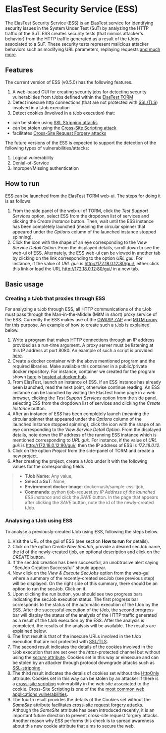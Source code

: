 # ElasTest Security Service (ESS)

The ElasTest Security Service (ESS) is an ElasTest service for identifying security issues in the System Under Test (SuT) by analyzing the HTTP traffic of the SuT. ESS creates security tests (that mimics attacker's behavior) from the HTTP traffic generated as a result of the tJobs associated to a SuT. These security tests represent malicious attacker behaviors such as modifying URL parameters, replaying requests [and much more](https://pdfs.semanticscholar.org/270c/cf24e8be8421515f5121600f248e841f424d.pdf?_ga=2.125276362.151869347.1515086898-1552517986.1515086898).

## Features
The current version of ESS (v0.5.0) has the following features.
1. A web-based GUI for creating security jobs for detecting security vulnerabilties from tJobs defined within the [ElasTest TORM](https://github.com/elastest/elastest-torm)
2. Detect insecure http connections (that are not protected with [SSL/TLS](https://en.wikipedia.org/wiki/HTTPS)) involved in a tJob execution
3. Detect cookies (involved in a tJob execution) that:
- can be stolen using [SSL Stripping attacks](https://paladion.net/ssl-stripping-revisiting-http-downgrading-attacks/)
- can be stolen using the [Cross-Site Scripting attack](https://en.wikipedia.org/wiki/Cross-site_scripting)
- facilitates [Cross-Site Request Forgery attacks](https://en.wikipedia.org/wiki/Cross-site_request_forgery)

The future versions of the ESS is expected to support the detection of the following types of vulnerabilities/attacks:
1. Logical vulnerability
2. Denial-of-Service
3. Improper/Missing authentication

## How to run

ESS can be launched from the ElasTest TORM web-ui. The steps for doing it is as follows.
1. From the side panel of the web-ui of TORM, click the _Test Support Services_ option, select ESS from the dropdown list of services and clicking the _Create Instance_ button. Then, wait until the ESS instance has been completely launched (meaning the circular spinner that appeared under the _Options_ column of the launched instance stopped spinning).
2. Click the icon with the shape of an eye corresponding to the _View Service Detail Option_. From the displayed details, scroll down to see the web-ui of ESS. Alternately, the ESS web-ui can be viewed in another tab by clicking on the link corresponding to the option _URL gui:_. For instance, if the value of _URL gui:_ is http://172.18.0.12:80/gui/, either click this link or load the URL http://172.18.0.12:80/gui/ in a new tab.

## Basic usage
### Creating a tJob that proxies through ESS
For analyzing a tJob through ESS, all HTTP communications of the tJob must pass through the Man-in-the-Middle (MitM in short) proxy service of the ESS. Currently the ESS makes use of the [OWASP ZAP](https://github.com/zaproxy/zaproxy) and [MITM proxy](https://mitmproxy.org/) for this purpose. An example of how to create such a tJob is explained below.
1. Write a program that makes HTTP connections through an IP address provided as a run-time argument. A proxy server must be listening at this IP address at port 8080. An example of such a script is provided [here](https://github.com/avinash-sudhodanan/sample-ess-tjob/blob/master/tjob-request.py).
2. Create a docker container with the above mentioned program and the required libraries. Make available this container in a public/private docker repository. For instance, container we created for the program shown [here](https://github.com/avinash-sudhodanan/sample-ess-tjob/blob/master/tjob-request.py) is [hosted at docker hub](https://hub.docker.com/r/dockernash/sample-ess-tjob/).
3. From ElasTest, launch an instance of ESS. If an ESS instance has already been launched, read the next point, otherwise continue reading. An ESS instance can be launched by visiting the ElasTest home page in a web browser, clicking the _Test Support Services_ option from the side panel, selecting ESS from the dropdown list of services and clicking the _Create Instance_ button.
4. After an instance of ESS has been completely launch (meaning the circular spinner that appeared under the _Options_ column of the launched instance stopped spinning), click the icon with the shape of an eye corresponding to the _View Service Detail Option_. From the displayed details, note down the IP address of the running ESS instance which is mentioned corresponding to _URL gui:_. For instance, if the value of _URL gui:_ is http://172.18.0.12:80/gui/, then the IP address of ESS is _172.18.0.12_.
5. Click on the option _Project_ from the side-panel of TORM and create a new project. 
6. After creating the project, create a tJob under it with the following values for the corresponding fields 
>- __TJob Name__: Any value,
>- __Select a SuT__: None,
>- __Environment docker image__: dockernash/sample-ess-tjob,
>- __Commands__: python tjob-request.py _IP Address of the launched ESS instance_
and click the _SAVE_ button. In the page that appears after clicking the _SAVE_ button, note the id of the newly-created tJob.

### Analysing a tJob using ESS
To analyse a previously-created tJob using ESS, following the steps below.
1. Visit the URL of the gui of ESS (see section __How to run__ for details).
2. Click on the option _Create New SecJob_, provide a desired secJob name, the id of the newly-created tjob, an optional description and click on the _CREATE_ button.
3. If the secJob creation has been successful, an unobtrusive alert saying "SecJob Creation Successful" should appear.
4. Now click on the _View & Execute SecJobs_ option from the web-gui where a summary of the recently-created secJob (see previous step) will be displayed. On the right side of this summary, there should be an option to run the secJob. Click on it.
5. Upon clicking the run button, you should see two progress bars indicating the secJob execution status. The first progress bar corresponds to the status of the automatic execution of the tJob by the ESS. After the successful execution of the tJob, the second progress bar will display the status of the analysis of the HTTP traffic generated as a result of the tJob execution by the ESS. After the analysis is completed, the results of the analysis will be available. The results are explained below.
6. The first result is that of the insecure URLs involved in the tJob execution that are not protected with [SSL/TLS](https://en.wikipedia.org/wiki/HTTPS). 
7. The second result indicates the details of the cookies involved in the tJob execution that are set over the _https_-protected channel but without using the [_secure_ attribute](https://en.wikipedia.org/wiki/Secure_cookies). Cookies set in this way ar einsecure and can be stolen by an attacker through protocol downgrade attacks such as [SSL-stripping](https://paladion.net/ssl-stripping-revisiting-http-downgrading-attacks/). 
8. The third result indicates the details of cookies set without the [HttpOnly](https://en.wikipedia.org/wiki/HTTP_cookie#HttpOnly_cookie) attribute. Cookies set in this way can be stolen by an attacker if there is a [cross-site scripting](https://en.wikipedia.org/wiki/Cross-site_scripting) vulnerability in the web site associated to the cookie. Cross-Site Scripting is one of the the [most common web applications vulnerabilities](https://www.owasp.org/images/7/72/OWASP_Top_10-2017_%28en%29.pdf.pdf).
9. The fourth result provides the details of the Cookies set without the [_SameSite_](https://en.wikipedia.org/wiki/HTTP_cookie#SameSite_cookie) attribute facilitates [cross-site request forgery attacks](https://en.wikipedia.org/wiki/Cross-site_request_forgery). Although the _SameSite_ attribute has been introduced recently, it is an important future direction to prevent cross-site request forgery attacks. Another reason why ESS performs this check is to spread awareness about this new cookie attribute that aims to secure the web.
